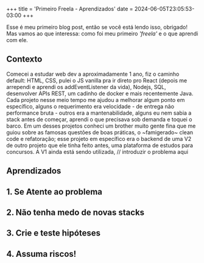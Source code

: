 +++
title = 'Primeiro Freela - Aprendizados'
date = 2024-06-05T23:05:53-03:00
+++

Esse é meu primeiro blog post, então se você está lendo isso, obrigado! Mas vamos
ao que interessa: como foi meu primeiro _'freela'_ e o que aprendi com ele.

## Contexto

Comecei a estudar web dev a aproximadamente 1 ano, fiz o caminho default: HTML, CSS,
pulei o JS vanilla pra ir direto pro React (depois me arrependi e aprendi os addEventListener
da vida), Nodejs, SQL, desenvolver APIs REST, um cadinho de docker e mais recentemente Java.
Cada projeto nesse meio tempo me ajudou a melhorar algum ponto em específico, alguns o requerimento
era velocidade - de entrega não performance bruta - outros era a mantenabilidade, alguns eu nem sabia
a stack antes de começar, aprendi o que precisava sob demanda e toquei o barco. Em um desses projetos
conheci um brother muito gente fina que me guiou sobre as famosas questões de boas práticas, o ~famigerado~
clean code e refatoração; esse projeto em específico era o backend de uma V2 de outro projeto que ele tinha feito antes,
uma plataforma de estudos para concursos. A V1 ainda está sendo utilizada, // introduzir o problema aqui



## Aprendizados

## 1. Se Atente ao problema

## 2. Não tenha medo de novas stacks

## 3. Crie e teste hipóteses

## 4. Assuma riscos!







